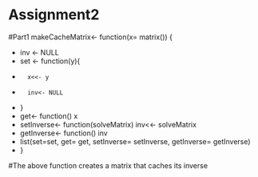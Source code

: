# Assignment2
 #Part1
 makeCacheMatrix<- function(x= matrix()) {
+   inv <- NULL
+   set <- function(y){
+       x<<- y
+       inv<- NULL
+ }
+ get<- function() x
+ setInverse<- function(solveMatrix) inv<<- solveMatrix
+ getInverse<- function() inv
+ list(set=set, get= get, setInverse= setInverse, getInverse= getInverse)
+ }

#The above function creates a matrix that caches its inverse 



